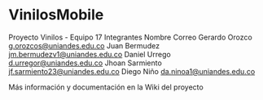 # VinilosMobile

Proyecto Vinilos - Equipo 17
Integrantes
Nombre 	Correo
Gerardo Orozco 	g.orozcos@uniandes.edu.co
Juan Bermudez 	jm.bermudezv1@uniandes.edu.co
Daniel Urrego 	d.urregor@uniandes.edu.co
Jhoan Sarmiento 	jf.sarmiento23@uniandes.edu.co
Diego Niño 	da.ninoa1@uniandes.edu.co

Más información y documentación en la Wiki del proyecto
